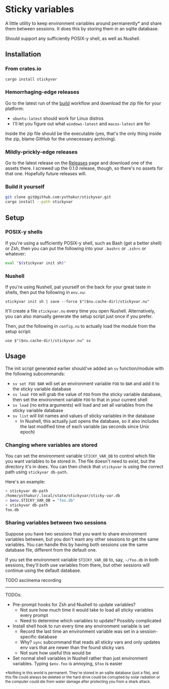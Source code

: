 # Sticky variables

A little utility to keep environment variables around permanently\* and share them between sessions. It does this by storing them in an sqlite database.

Should support any sufficiently POSIX-y shell, as well as Nushell.

## Installation

### From crates.io

```sh
cargo install stickyvar
```

### Hemorrhaging-edge releases

Go to the latest run of the [build](https://github.com/ysthakur/stickyvar/actions/workflows/build.yml) workflow and download the zip file for your platform:

- `ubuntu-latest` should work for Linux distros
- I'll let you figure out what `windows-latest` and `macos-latest` are for

Inside the zip file should be the executable (yes, that's the only thing inside the zip, blame GitHub for the unnecessary archiving).

### Mildly-prickly-edge releases

Go to the latest release on the [Releases](https://github.com/ysthakur/stickyvar/releases) page and download one of the assets there. I screwed up the 0.1.0 release, though, so there's no assets for that one. Hopefully future releases will.

### Build it yourself

```sh
git clone git@github.com:ysthakur/stickyvar.git
cargo install --path stickyvar
```

## Setup

### POSIX-y shells

If you're using a sufficiently POSIX-y shell, such as Bash (get a better shell) or Zsh, then you can put the following into your `.bashrc` or `.zshrc` or whatever:

```sh
eval "$(stickyvar init sh)"
```

### Nushell

If you're using Nushell, pat yourself on the back for your great taste in shells, then put the following in `env.nu`:

```nu
stickyvar init sh | save --force $"($nu.cache-dir)/stickyvar.nu"
```

It'll create a file `stickyvar.nu` every time you open Nushell. Alternatively, you can also manually generate the setup script just once if you prefer.

Then, put the following in `config.nu` to actually load the module from the setup script:

```nu
use $"($nu.cache-dir)/stickyvar.nu" sv
```

## Usage

The init script generated earlier should've added an `sv` function/module with the following subcommands:

- `sv set FOO BAR` will set an environment variable `FOO` to `BAR` and add it to the sticky variable database
- `sv load FOO` will grab the value of `FOO` from the sticky variable database, then set the environment variable `FOO` to that in your current shell
- `sv load` (no extra arguments) will load and set all variables from the sticky variable database
- `sv list` will list names and values of sticky variables in the database
  - In Nushell, this actually just opens the database, so it also includes the last modified time of each variable (as seconds since Unix epoch)

### Changing where variables are stored

You can set the environment variable `STICKY_VAR_DB` to control which file you want variables to be stored in. The file doesn't need to exist, but the directory it's in does. You can then check that `stickyvar` is using the correct path using `stickyvar db-path`.

Here's an example:

```sh
> stickyvar db-path
/home/ysthakur/.local/state/stickyvar/sticky-var.db
> $env.STICKY_VAR_DB = "foo.db"
> stickyvar db-path
foo.db
```

### Sharing variables between two sessions

Suppose you have two sessions that you want to share environment variables between, but you don't want any other sessions to get the same variables. You can handle this by having both sessions use the same database file, different from the default one.

If you set the environment variable `STICKY_VAR_DB` to, say, `~/foo.db` in both sessions, they'll both use variables from there, but other sessions will continue using the default database.

TODO asciinema recording

---

TODOs:

- Pre-prompt hooks for Zsh and Nushell to update variables?
  - Not sure how much time it would take to load all sticky variables every prompt
  - Need to determine which variables to update? Possibly complicated
- Install shell hook to run every time any environment variable is set
  - Record the last time an environment variable was set in a session-specific database
  - Why? `sync` subcommand that reads all sticky vars and only updates env vars that are
    newer than the found sticky vars
  - Not sure how useful this would be
- Set normal shell variables in Nushell rather than just environment variables. Typing `$env.foo` is annoying, `$foo` is easier

<sub>*Nothing in this world is permanent. They're stored in an sqlite database (just a file), and this file could always be deleted or the hard drive could be corrupted by solar radiation or the computer could die from water damage after protecting you from a shark attack.</sub>
